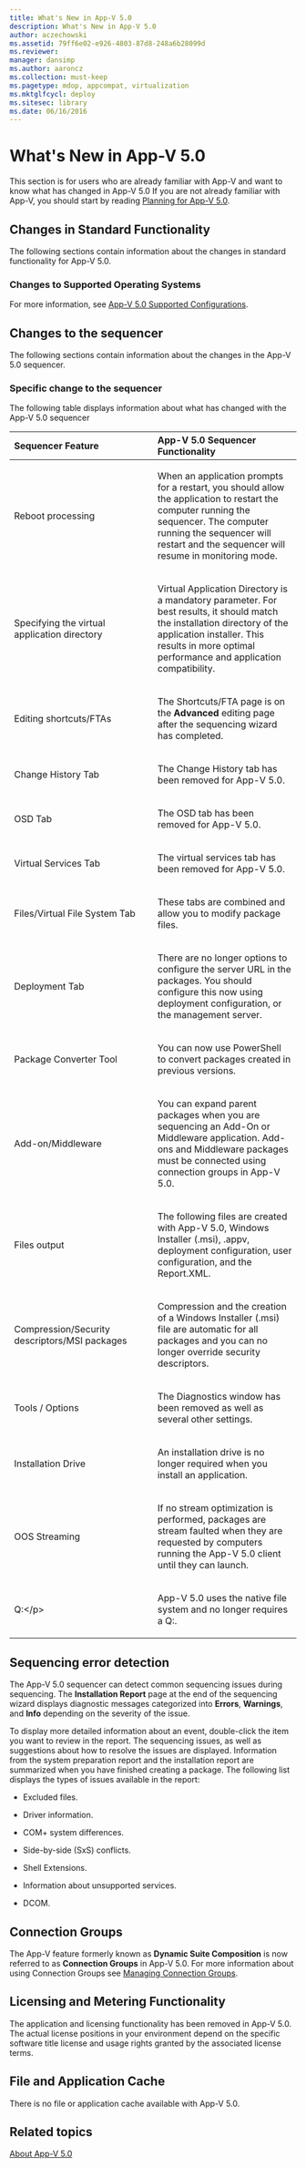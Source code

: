 ```yaml
---
title: What's New in App-V 5.0
description: What's New in App-V 5.0
author: aczechowski
ms.assetid: 79ff6e02-e926-4803-87d8-248a6b28099d
ms.reviewer: 
manager: dansimp
ms.author: aaroncz
ms.collection: must-keep
ms.pagetype: mdop, appcompat, virtualization
ms.mktglfcycl: deploy
ms.sitesec: library
ms.date: 06/16/2016
---
```



# What's New in App-V 5.0


This section is for users who are already familiar with App-V and want to know what has changed in App-V 5.0 If you are not already familiar with App-V, you should start by reading [Planning for App-V 5.0](planning-for-app-v-50-rc.md).

## Changes in Standard Functionality


The following sections contain information about the changes in standard functionality for App-V 5.0.

### Changes to Supported Operating Systems

For more information, see [App-V 5.0 Supported Configurations](app-v-50-supported-configurations.md).

## Changes to the sequencer


The following sections contain information about the changes in the App-V 5.0 sequencer.

### Specific change to the sequencer

The following table displays information about what has changed with the App-V 5.0 sequencer

<table>
<colgroup>
<col width="50%" />
<col width="50%" />
</colgroup>
<thead>
<tr class="header">
<th align="left">Sequencer Feature</th>
<th align="left">App-V 5.0 Sequencer Functionality</th>
</tr>
</thead>
<tbody>
<tr class="odd">
<td align="left"><p>Reboot processing</p></td>
<td align="left"><p>When an application prompts for a restart, you should allow the application to restart the computer running the sequencer. The computer running the sequencer will restart and the sequencer will resume in monitoring mode.</p></td>
</tr>
<tr class="even">
<td align="left"><p>Specifying the virtual application directory</p></td>
<td align="left"><p>Virtual Application Directory is a mandatory parameter. For best results, it should match the installation directory of the application installer. This results in more optimal performance and application compatibility.</p></td>
</tr>
<tr class="odd">
<td align="left"><p>Editing shortcuts/FTAs</p></td>
<td align="left"><p>The Shortcuts/FTA page is on the <strong>Advanced</strong> editing page after the sequencing wizard has completed.</p></td>
</tr>
<tr class="even">
<td align="left"><p>Change History Tab</p></td>
<td align="left"><p>The Change History tab has been removed for App-V 5.0.</p></td>
</tr>
<tr class="odd">
<td align="left"><p>OSD Tab</p></td>
<td align="left"><p>The OSD tab has been removed for App-V 5.0.</p></td>
</tr>
<tr class="even">
<td align="left"><p>Virtual Services Tab</p></td>
<td align="left"><p>The virtual services tab has been removed for App-V 5.0.</p></td>
</tr>
<tr class="odd">
<td align="left"><p>Files/Virtual File System Tab</p></td>
<td align="left"><p>These tabs are combined and allow you to modify package files.</p></td>
</tr>
<tr class="even">
<td align="left"><p>Deployment Tab</p></td>
<td align="left"><p>There are no longer options to configure the server URL in the packages. You should configure this now using deployment configuration, or the management server.</p></td>
</tr>
<tr class="odd">
<td align="left"><p>Package Converter Tool</p></td>
<td align="left"><p>You can now use PowerShell to convert packages created in previous versions.</p></td>
</tr>
<tr class="even">
<td align="left"><p>Add-on/Middleware</p></td>
<td align="left"><p>You can expand parent packages when you are sequencing an Add-On or Middleware application. Add-ons and Middleware packages must be connected using connection groups in App-V 5.0.</p></td>
</tr>
<tr class="odd">
<td align="left"><p>Files output</p></td>
<td align="left"><p>The following files are created with App-V 5.0, Windows Installer (.msi), .appv, deployment configuration, user configuration, and the Report.XML.</p></td>
</tr>
<tr class="even">
<td align="left"><p>Compression/Security descriptors/MSI packages</p></td>
<td align="left"><p>Compression and the creation of a Windows Installer (.msi) file are automatic for all packages and you can no longer override security descriptors.</p></td>
</tr>
<tr class="odd">
<td align="left"><p>Tools / Options</p></td>
<td align="left"><p>The Diagnostics window has been removed as well as several other settings.</p></td>
</tr>
<tr class="even">
<td align="left"><p>Installation Drive</p></td>
<td align="left"><p>An installation drive is no longer required when you install an application.</p></td>
</tr>
<tr class="odd">
<td align="left"><p>OOS Streaming</p></td>
<td align="left"><p>If no stream optimization is performed, packages are stream faulted when they are requested by computers running the App-V 5.0 client until they can launch.</p></td>
</tr>
<tr class="even">
<td align="left"><p>Q:&lt;/p&gt;</td>
<td align="left"><p>App-V 5.0 uses the native file system and no longer requires a Q:.</p></td>
</tr>
</tbody>
</table>

 

## Sequencing error detection


The App-V 5.0 sequencer can detect common sequencing issues during sequencing. The **Installation Report** page at the end of the sequencing wizard displays diagnostic messages categorized into **Errors**, **Warnings**, and **Info** depending on the severity of the issue.

To display more detailed information about an event, double-click the item you want to review in the report. The sequencing issues, as well as suggestions about how to resolve the issues are displayed. Information from the system preparation report and the installation report are summarized when you have finished creating a package. The following list displays the types of issues available in the report:

-   Excluded files.

-   Driver information.

-   COM+ system differences.

-   Side-by-side (SxS) conflicts.

-   Shell Extensions.

-   Information about unsupported services.

-   DCOM.

## Connection Groups


The App-V feature formerly known as **Dynamic Suite Composition** is now referred to as **Connection Groups** in App-V 5.0. For more information about using Connection Groups see [Managing Connection Groups](managing-connection-groups.md).

## Licensing and Metering Functionality


The application and licensing functionality has been removed in App-V 5.0. The actual license positions in your environment depend on the specific software title license and usage rights granted by the associated license terms.

## File and Application Cache


There is no file or application cache available with App-V 5.0.






## Related topics


[About App-V 5.0](about-app-v-50.md)

 

 





